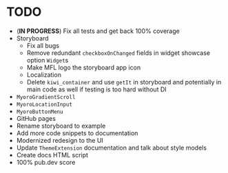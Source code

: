 # TODO

- (**IN PROGRESS**) Fix all tests and get back 100% coverage
- Storyboard
  - Fix all bugs
  - Remove redundant `checkboxOnChanged` fields in widget showcase option `Widget`s
  - Make MFL logo the storyboard app icon
  - Localization
  - Delete `kiwi_container` and use `getIt` in storyboard and potentially in main code as well if testing is too hard without DI
- `MyoroGradientScroll`
- `MyoroLocationInput`
- `MyoroButtonMenu`
- GitHub pages
- Rename storyboard to example
- Add more code snippets to documentation
- Modernized redesign to the UI
- Update `ThemeExtension` documentation and talk about style models
- Create docs HTML script
- 100% pub.dev score
